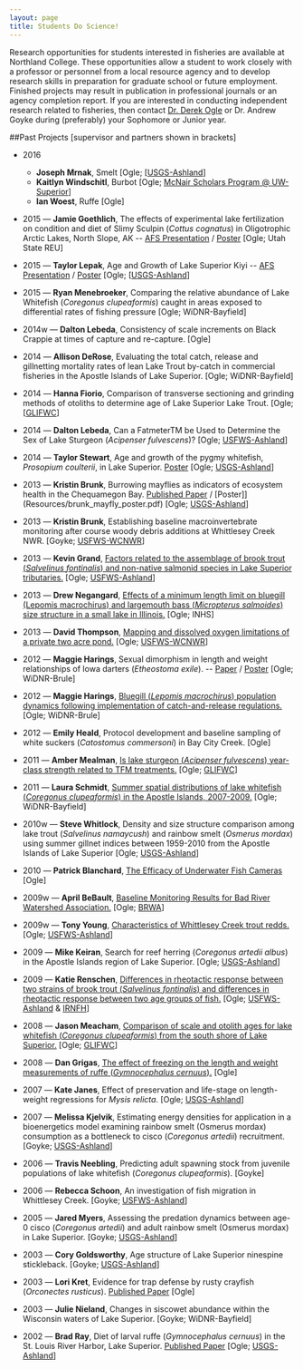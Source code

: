 ```yaml
---
layout: page
title: Students Do Science!
---
```

Research opportunities for students interested in fisheries are available at Northland College.  These opportunities allow a student to work closely with a professor or personnel from a local resource agency and to develop research skills in preparation for graduate school or future employment.  Finished projects may result in publication in professional journals or an agency completion report.  If you are interested in conducting independent research related to fisheries, then contact [Dr. Derek Ogle](mailto:dogle@northland.edu) or Dr. Andrew Goyke during (preferably) your Sophomore or Junior year.

##Past Projects [supervisor and partners shown in brackets]
* 2016
  * **Joseph Mrnak**, Smelt [Ogle; [[USGS-Ashland](http://www.glsc.usgs.gov/_files/factsheets/Stations%202002-4%20LSBS.pdf)]
  * **Kaitlyn Windschitl**, Burbot [Ogle; [McNair Scholars Program @ UW-Superior](http://www.uwsuper.edu/mcnair/index.cfm)]
  * **Ian Woest**, Ruffe [Ogle]

* 2015 — **Jamie Goethlich**, The effects of experimental lake fertilization on condition and diet of Slimy Sculpin (*Cottus cognatus*) in Oligotrophic Arctic Lakes, North Slope, AK -- [AFS Presentation](Resources/Goethlich_AFS_sculpins_Final.pdf) / [Poster](Resources/Goethlich_Poster_Final.pdf) [Ogle; Utah State REU]
* 2015 — **Taylor Lepak**, Age and Growth of Lake Superior Kiyi -- [AFS Presentation](Resources/Lepak_Kiyi_AFS.pdf) / [Poster](Resources/Lepaketal_Kiyi_Poster.pdf) [Ogle; [[USGS-Ashland](http://www.glsc.usgs.gov/_files/factsheets/Stations%202002-4%20LSBS.pdf)]
* 2015 — **Ryan Menebroeker**, Comparing the relative abundance of Lake Whitefish (*Coregonus clupeaformis*) caught in areas exposed to differential rates of fishing pressure [Ogle; WiDNR-Bayfield]

* 2014w — **Dalton Lebeda**, Consistency of scale increments on Black Crappie at times of capture and re-capture. [Ogle]
* 2014 — **Allison DeRose**, Evaluating the total catch, release and gillnetting mortality rates of lean Lake Trout by-catch in commercial fisheries in the Apostle Islands of Lake Superior. [Ogle; WiDNR-Bayfield]
* 2014 — **Hanna Fiorio**, Comparison of transverse sectioning and grinding methods of otoliths to determine age of Lake Superior Lake Trout. [Ogle; [[GLIFWC](http://www.glifwc.org/)]
* 2014 — **Dalton Lebeda**, Can a FatmeterTM be Used to Determine the Sex of Lake Sturgeon (*Acipenser fulvescens*)? [Ogle; [USFWS-Ashland](http://www.fws.gov/midwest/ashland/)]
* 2014 — **Taylor Stewart**, Age and growth of the pygmy whitefish, *Prosopium coulterii*, in Lake Superior.  [Poster](Resourcs/stewart_PWF_afsposter.pdf) [Ogle; [USGS-Ashland](http://www.glsc.usgs.gov/_files/factsheets/Stations%202002-4%20LSBS.pdf)]

* 2013 — **Kristin Brunk**, Burrowing mayflies as indicators of ecosystem health in the Chequamegon Bay. [Published Paper]({{site-url}}/Research/Resources/Ogle_2009.pdf) / [Poster]](Resources/brunk_mayfly_poster.pdf) [Ogle; [USGS-Ashland](http://www.glsc.usgs.gov/_files/factsheets/Stations%202002-4%20LSBS.pdf)]
* 2013 — **Kristin Brunk**, Establishing baseline macroinvertebrate monitoring after course woody debris additions at Whittlesey Creek NWR. [Goyke; [USFWS-WCNWR](https://www.google.com/url?sa=t&rct=j&q=&esrc=s&source=web&cd=2&ved=0CDsQFjAB&url=http%3A%2F%2Fwww.fws.gov%2Fmidwest%2FWhittleseyCreek%2F&ei=4kD9UK24MdLSqAGI14H4Ag&usg=AFQjCNFeMYo0Cj1gQNIweQTLW59icoec3g&sig2=lQCCO8qG99IcTBcUazLNQA&bvm=bv.41248874,d.aWM)]
* 2013 — **Kevin Grand**, [Factors related to the assemblage of brook trout (*Salvelinus fontinalis*) and non-native salmonid species in Lake Superior tributaries.](Resources/grand_BKT_poster.pdf)  [Ogle; [USFWS-Ashland](http://www.fws.gov/midwest/ashland/)]
* 2013 — **Drew Negangard**, [Effects of a minimum length limit on bluegill (Lepomis macrochirus) and largemouth bass (*Micropterus salmoides*) size structure in a small lake in Illinois.](Resources/negengard_BGLMB_poster.pdf) [Ogle; INHS]
* 2013 — **David Thompson**, [Mapping and dissolved oxygen limitations of a private two acre pond.](Resources/thompson_pond_poster.pdf) [Ogle; [USFWS-WCNWR](https://www.google.com/url?sa=t&rct=j&q=&esrc=s&source=web&cd=2&ved=0CDsQFjAB&url=http%3A%2F%2Fwww.fws.gov%2Fmidwest%2FWhittleseyCreek%2F&ei=4kD9UK24MdLSqAGI14H4Ag&usg=AFQjCNFeMYo0Cj1gQNIweQTLW59icoec3g&sig2=lQCCO8qG99IcTBcUazLNQA&bvm=bv.41248874,d.aWM)]

* 2012 — **Maggie Harings**, Sexual dimorphism in length and weight relationships of Iowa darters (*Etheostoma exile*). -- [Paper](Resources/harings_iowadarter_finalpaper.pdf) / [Poster](Resources/harings_iowadarter_poster.pdf) [Ogle; WiDNR-Brule]
* 2012 — **Maggie Harings**, [Bluegill (*Lepomis macrochirus*) population dynamics following implementation of catch-and-release regulations.](Resources/harings_BLG_afsposter.pdf) [Ogle; WiDNR-Brule]
* 2012 — **Emily Heald**, Protocol development and baseline sampling of white suckers (*Catostomus commersoni*) in Bay City Creek. [Ogle]

* 2011 — **Amber Mealman**, [Is lake sturgeon (*Acipenser fulvescens*) year-class strength related to TFM treatments.](Resources/mealman_lampricide_poster.pdf) [Ogle; [GLIFWC](http://www.glifwc.org/)]
* 2011 — **Laura Schmidt**, [Summer spatial distributions of lake whitefish (*Coregonus clupeaformis*) in the Apostle Islands, 2007-2009.](Resources/schmidt_LWF_poster.pdf) [Ogle; WiDNR-Bayfield]

* 2010w — **Steve Whitlock**, Density and size structure comparison among lake trout (*Salvelinus namaycush*) and rainbow smelt (*Osmerus mordax*) using summer gillnet indices between 1959-2010 from the Apostle Islands of Lake Superior [Ogle; [USGS-Ashland](http://www.glsc.usgs.gov/_files/factsheets/Stations%202002-4%20LSBS.pdf)]
* 2010 — **Patrick Blanchard**, [The Efficacy of Underwater Fish Cameras](http://pikelakefishcribs.webs.com/) [Ogle]

* 2009w — **April BeBault**, [Baseline Monitoring Results for Bad River Watershed Association.](Resources/bebault_finalreport.pdf) [Ogle; [BRWA](http://www.badriverwatershed.org/)]
* 2009w — **Tony Young**, [Characteristics of Whittlesey Creek trout redds.](Resources/young_BKT_finalreport.pdf) [Ogle; [USFWS-Ashland](http://www.fws.gov/midwest/ashland/)]
* 2009 — **Mike Keiran**, Search for reef herring (*Coregonus artedii albus*) in the Apostle Islands region of Lake Superior. [Ogle; [USGS-Ashland](http://www.glsc.usgs.gov/_files/factsheets/Stations%202002-4%20LSBS.pdf)]
* 2009 — **Katie Renschen**, [Differences in rheotactic response between two strains of brook trout (*Salvelinus fontinalis*) and differences in rheotactic response between two age groups of fish.](Resources/renschen_BKT_finalreport.pdf) [Ogle; [USFWS-Ashland](http://www.fws.gov/midwest/ashland/) & [IRNFH](https://www.google.com/url?sa=t&rct=j&q=&esrc=s&source=web&cd=1&cad=rja&ved=0CDYQFjAA&url=http%3A%2F%2Fwww.fws.gov%2Fmidwest%2Fironriver%2F&ei=VEL9UP-BPMWRqwG4vYHgBQ&usg=AFQjCNEUNQbl6j5Do3evSCiC2HnfsgAbOg&sig2=M9SDVh7OFzVg2iVe4fF4Hg&bvm=bv.41248874,d.aWM)]

* 2008 — **Jason Meacham**, [Comparison of scale and otolith ages for lake whitefish (*Coregonus clupeaformis*) from the south shore of Lake Superior.](Resources/meacham_LWF_finalreport.pdf) [Ogle; [GLIFWC](http://www.glifwc.org/)]
* 2008 — **Dan Grigas**, [The effect of freezing on the length and weight measurements of ruffe (*Gymnocephalus cernuus*).](Resources/grigas_ruffe_afsposter.pdf) [Ogle]

* 2007 — **Kate Janes**, Effect of preservation and life-stage on length-weight regressions for *Mysis relicta*. [Ogle; [USGS-Ashland](http://www.glsc.usgs.gov/_files/factsheets/Stations%202002-4%20LSBS.pdf)]
* 2007 — **Melissa Kjelvik**, Estimating energy densities for application in a bioenergetics model examining rainbow smelt (Osmerus mordax) consumption as a bottleneck to cisco (*Coregonus artedii*) recruitment. [Goyke; [USGS-Ashland](http://www.glsc.usgs.gov/_files/factsheets/Stations%202002-4%20LSBS.pdf)]

* 2006 — **Travis Neebling**, Predicting adult spawning stock from juvenile populations of lake whitefish (*Coregonus clupeaformis*). [Goyke]
* 2006 — **Rebecca Schoon**, An investigation of fish migration in Whittlesey Creek. [Goyke; [USFWS-Ashland](http://www.fws.gov/midwest/ashland/)]

* 2005 — **Jared Myers**, Assessing the predation dynamics between age-0 cisco (*Coregonus artedii*) and adult rainbow smelt (Osmerus mordax) in Lake Superior. [Goyke; [USGS-Ashland](http://www.glsc.usgs.gov/_files/factsheets/Stations%202002-4%20LSBS.pdf)]

* 2003 — **Cory Goldsworthy**, Age structure of Lake Superior ninespine stickleback. [Goyke; [USGS-Ashland](http://www.glsc.usgs.gov/_files/factsheets/Stations%202002-4%20LSBS.pdf)]
* 2003 — **Lori Kret**, Evidence for trap defense by rusty crayfish (*Orconectes rusticus*).  [Published Paper]({{site-url}}/Research/Resources/OgleKret_JFE_Web.pdf) [Ogle]
* 2003 — **Julie Nieland**, Changes in siscowet abundance within the Wisconsin waters of Lake Superior. [Goyke; WiDNR-Bayfield]

* 2002 — **Brad Ray**, Diet of larval ruffe (*Gymnocephalus cernuus*) in the St. Louis River Harbor, Lake Superior.  [Published Paper]({{site-url}}/Research/Resources/Ogle_etal_2004.pdf) [Ogle; [USGS-Ashland](http://www.glsc.usgs.gov/_files/factsheets/Stations%202002-4%20LSBS.pdf)]
